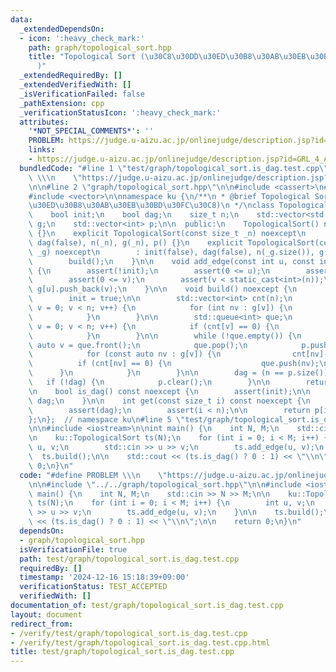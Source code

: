 ```yaml
---
data:
  _extendedDependsOn:
  - icon: ':heavy_check_mark:'
    path: graph/topological_sort.hpp
    title: "Topological Sort (\u30C8\u30DD\u30ED\u30B8\u30AB\u30EB\u30BD\u30FC\u30C8\
      )"
  _extendedRequiredBy: []
  _extendedVerifiedWith: []
  _isVerificationFailed: false
  _pathExtension: cpp
  _verificationStatusIcon: ':heavy_check_mark:'
  attributes:
    '*NOT_SPECIAL_COMMENTS*': ''
    PROBLEM: https://judge.u-aizu.ac.jp/onlinejudge/description.jsp?id=GRL_4_A
    links:
    - https://judge.u-aizu.ac.jp/onlinejudge/description.jsp?id=GRL_4_A
  bundledCode: "#line 1 \"test/graph/topological_sort.is_dag.test.cpp\"\n#define PROBLEM\
    \ \\\n    \"https://judge.u-aizu.ac.jp/onlinejudge/description.jsp?id=GRL_4_A\"\
    \n\n#line 2 \"graph/topological_sort.hpp\"\n\n#include <cassert>\n#include <queue>\n\
    #include <vector>\n\nnamespace ku {\n/**\n * @brief Topological Sort (\u30C8\u30DD\
    \u30ED\u30B8\u30AB\u30EB\u30BD\u30FC\u30C8)\n */\nclass TopologicalSort {\n  private:\n\
    \    bool init;\n    bool dag;\n    size_t n;\n    std::vector<std::vector<int>>\
    \ g;\n    std::vector<int> p;\n\n  public:\n    TopologicalSort() noexcept : TopologicalSort(0)\
    \ {}\n    explicit TopologicalSort(const size_t _n) noexcept\n        : init(false),\
    \ dag(false), n(_n), g(_n), p() {}\n    explicit TopologicalSort(const std::vector<std::vector<int>>&\
    \ _g) noexcept\n        : init(false), dag(false), n(_g.size()), g(_g), p() {\n\
    \        build();\n    }\n\n    void add_edge(const int u, const int v) noexcept\
    \ {\n        assert(!init);\n        assert(0 <= u);\n        assert(u < static_cast<int>(n));\n\
    \        assert(0 <= v);\n        assert(v < static_cast<int>(n));\n\n       \
    \ g[u].push_back(v);\n    }\n\n    void build() noexcept {\n        assert(!init);\n\
    \        init = true;\n\n        std::vector<int> cnt(n);\n        for (size_t\
    \ v = 0; v < n; v++) {\n            for (int nv : g[v]) {\n                cnt[nv]++;\n\
    \            }\n        }\n\n        std::queue<int> que;\n        for (size_t\
    \ v = 0; v < n; v++) {\n            if (cnt[v] == 0) {\n                que.push(static_cast<int>(v));\n\
    \            }\n        }\n\n        while (!que.empty()) {\n            const\
    \ auto v = que.front();\n            que.pop();\n            p.push_back(v);\n\
    \            for (const auto nv : g[v]) {\n                cnt[nv]--;\n      \
    \          if (cnt[nv] == 0) {\n                    que.push(nv);\n          \
    \      }\n            }\n        }\n\n        dag = (n == p.size());\n\n     \
    \   if (!dag) {\n            p.clear();\n        }\n\n        return;\n    }\n\
    \n    bool is_dag() const noexcept {\n        assert(init);\n\n        return\
    \ dag;\n    }\n\n    int get(const size_t i) const noexcept {\n        assert(init);\n\
    \        assert(dag);\n        assert(i < n);\n\n        return p[i];\n    }\n\
    };\n};  // namespace ku\n#line 5 \"test/graph/topological_sort.is_dag.test.cpp\"\
    \n\n#include <iostream>\n\nint main() {\n    int N, M;\n    std::cin >> N >> M;\n\
    \n    ku::TopologicalSort ts(N);\n    for (int i = 0; i < M; i++) {\n        int\
    \ u, v;\n        std::cin >> u >> v;\n        ts.add_edge(u, v);\n    }\n\n  \
    \  ts.build();\n\n    std::cout << (ts.is_dag() ? 0 : 1) << \"\\n\";\n\n    return\
    \ 0;\n}\n"
  code: "#define PROBLEM \\\n    \"https://judge.u-aizu.ac.jp/onlinejudge/description.jsp?id=GRL_4_A\"\
    \n\n#include \"../../graph/topological_sort.hpp\"\n\n#include <iostream>\n\nint\
    \ main() {\n    int N, M;\n    std::cin >> N >> M;\n\n    ku::TopologicalSort\
    \ ts(N);\n    for (int i = 0; i < M; i++) {\n        int u, v;\n        std::cin\
    \ >> u >> v;\n        ts.add_edge(u, v);\n    }\n\n    ts.build();\n\n    std::cout\
    \ << (ts.is_dag() ? 0 : 1) << \"\\n\";\n\n    return 0;\n}\n"
  dependsOn:
  - graph/topological_sort.hpp
  isVerificationFile: true
  path: test/graph/topological_sort.is_dag.test.cpp
  requiredBy: []
  timestamp: '2024-12-16 15:18:39+09:00'
  verificationStatus: TEST_ACCEPTED
  verifiedWith: []
documentation_of: test/graph/topological_sort.is_dag.test.cpp
layout: document
redirect_from:
- /verify/test/graph/topological_sort.is_dag.test.cpp
- /verify/test/graph/topological_sort.is_dag.test.cpp.html
title: test/graph/topological_sort.is_dag.test.cpp
---
```

